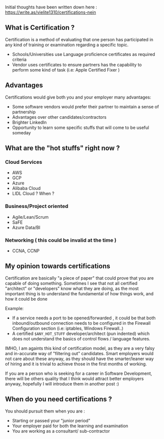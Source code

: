 Initial thoughts have been written down here : https://write.as/vielite1310/certifications-nein

## What is Certification ?
Certification is a method of evaluating that one person has participated in any kind of training or examination regarding a specific topic. 
- Schools/Universities use Language proficience certificates as required criteria 
- Vendor uses certificates to ensure partners has the capability to perform some kind of task (i.e: Apple Certified Fixer )

## Advantages

Certifications would give both you and your employer many advantages:
- Some software vendors would prefer their partner to maintain a sense of partnership 
- Advantages over other candidates/contractors
- Brighter LinkedIn
- Opportunity to learn some specific stuffs that will come to be useful someday


## What are the "hot stuffs" right now ?

### Cloud Services
- AWS
- GCP
- Azure
- Alibaba Cloud
- LIDL Cloud ? When ?

### Business/Project oriented 
- Agile/Lean/Scrum 
- SaFE
- Azure Data/BI

### Networking ( this could be invalid at the time )
- CCNA, CCNP 

## My opinion towards certifications
Certification are basically "a piece of paper" that could prove that you are capable of doing something. Sometimes I see that not all certified "architect" or "developers" know what they are doing, as the most important thing is to understand the fundamental of how things work, and how it could be done

Example:
- If a service needs a port to be opened/forwarded , it could be that both inbound/outbound connection needs to be configured in the Firewall Configuration section (i.e: iptables, Windows Firewall..)
- A certified `$ANY_HOT_STUFF` developer/architect (pun indented) which does not understand the basics of control flows / language features.


IMHO, I am againts this kind of certification model, as they are a very falsy and in-accurate way of "filtering out" candidates. Smart employers would not care about these anyway, as they should have the smarter/leaner way of hiring and it is trivial to achieve those in the first months of working.

If you are a person who is seeking for a career in Software Development, there will be others quality that I think would attract better employers anyway, hopefully I will introduce them in another post :)


## When do you need certifications ?

You should pursuit them when you are :
- Starting or passed your "junior period" 
- Your employer paid for both the learning and examination 
- You are working as a consultant/ sub-contractor
